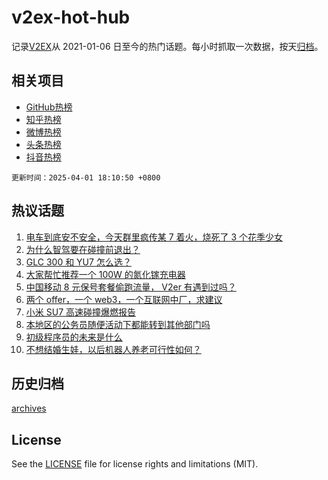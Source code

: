 # v2ex-hot-hub

 记录[V2EX](https://www.v2ex.com/)从 2021-01-06 日至今的热门话题。每小时抓取一次数据，按天[归档](archives)。
 
 ## 相关项目

- [GitHub热榜](https://github.com/snaildev/github-hot-hub)
- [知乎热榜](https://github.com/snaildev/zhihu-hot-hub)
- [微博热榜](https://github.com/snaildev/weibo-hot-hub)
- [头条热榜](https://github.com/snaildev/toutiao-hot-hub)
- [抖音热榜](https://github.com/snaildev/douyin-hot-hub)


 `更新时间：2025-04-01 18:10:50 +0800`

## 热议话题

1. [电车到底安不安全，今天群里疯传某 7 着火，烧死了 3 个花季少女](https://www.v2ex.com/t/1122485)
1. [为什么智驾要在碰撞前退出？](https://www.v2ex.com/t/1122560)
1. [GLC 300 和 YU7 怎么选？](https://www.v2ex.com/t/1122433)
1. [大家帮忙推荐一个 100W 的氮化镓充电器](https://www.v2ex.com/t/1122457)
1. [中国移动 8 元保号套餐偷跑流量， V2er 有遇到过吗？](https://www.v2ex.com/t/1122548)
1. [两个 offer，一个 web3，一个互联网中厂，求建议](https://www.v2ex.com/t/1122446)
1. [小米 SU7 高速碰撞爆燃报告](https://www.v2ex.com/t/1122569)
1. [本地区的公务员随便活动下都能转到其他部门吗](https://www.v2ex.com/t/1122450)
1. [初级程序员的未来是什么](https://www.v2ex.com/t/1122389)
1. [不想结婚生娃，以后机器人养老可行性如何？](https://www.v2ex.com/t/1122452)

## 历史归档

[archives](archives)

## License

See the [LICENSE](LICENSE) file for license rights and limitations (MIT).
